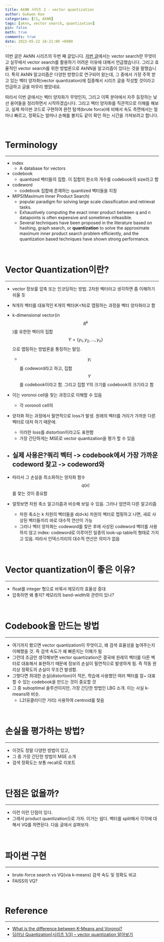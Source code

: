 ```yaml
---
title: AkNN 시리즈 2 - vector quantization
author: Gukwon Koo
categories: [CS, AkNN]
tags: [aknn, vector search, quantization]
pin: false
math: true
comments: true
date: 2022-05-22 16:21:00 +0900
---
```


이번 글은  AkNN 시리즈의 두번 째 글입니다. [저번 글](https://gguguk.github.io/posts/aknn_series_1/)에서는 vector search란 무엇이고 실무에서 vector search를 활용하기 어려운 이유에 대해서 언급했습니다. 그리고 효율적인 vector search를 위한 방법론으로 AkNN을 알고리즘이 있다는 것을 말했습니다. 특히 AkNN 알고리즘은 다양한 방향으로 연구되어 왔는데, 그 중에서 가장 주목 받고 있는 벡터 양자화(vector quantization)에 집중해서 시리즈 글을 작성할 것이라고 언급하고 글을 마무리 했었네요.

따라서 이번 글에서는 벡터 양자화가 무엇인지, 그리고 이쪽 분야에서 자주 등장하는 낯선 용어들을 정리하면서 시작하겠습니다. 그리고 벡터 양자화를 직관적으로 이해를 해보고, 실제 파이썬 코드로 구현하여 완전 탐색(brute force)에 비해서 속도 측면에서는 얼마나 빠르고, 정확도는 얼마나 손해를 볼지도 같이 확인 하는 시간을 가져보려고 합니다.

<br>

# Terminology

----

- index
  - A database for vectors
- codebook
  - quantized 벡터들의 집합. 이 집합의 원소의 개수를 codebook의 size라고 함
- codeword
  - codebook 집합에 존재하는 quantized 벡터들을 지칭
- MIPS(Maximum Inner Product Search)
  - popular paradigm for solving large scale classiﬁcation and retrieval tasks.
  - Exhaustively computing the exact inner product between q and n datapoints is often expensive and sometimes infeasible.
  - Several techniques have been proposed in the literature based on hashing, graph search, or **quantization** to solve the approximate maximum inner product search problem eﬃciently, and the quantization based techniques have shown strong performance.

<br>

# Vector Quantization이란?

---

- vector 정보를 압축 또는 인코딩하는 방법. 2차원 벡터라고 생각하면 좀 이해하기 쉬울 듯
- N개의 벡터를 대표적인 K개의 벡터(K<N)로 맵핑하는 과정을 벡터 양자화라고 함
- k-dimensional vector(in $$R^k$$)를 유한한 벡터의 집합 $$Y=\{y_1, y_2, ..., y_n\}$$으로 맵핑하는 방법론을 통칭하는 말임.
  - $$y_i$$를 codeword라고 하고, 집합 $$Y$$를 codebook이라고 함. 그리고 집합 Y의 크기를 codebook의 크기라고 함

- 이는 voronoi cell을 찾는 과정으로 이해할 수 있음
  - 각 voronoli cell의 

- 양자화 하는 과정에서 필연적으로 loss가 발생. 원래의 벡터를 거리가 가까운 다른 벡터로 대처 하기 때문에.
  - 이러한 loss를 distortion이라고도 표현함
  - 가장 간단하게는 MSE로 vector quantization을 평가 할 수 있음

- 실제 사용은?쿼리 벡터 -> codebook에서 가장 가까운 codeword 찾고 -> codeword와
  - 

- 따라서 그 손실을 최소화하는 양자화 함수 $$q(x)$$를 찾는 것이 중요함
- 얼핏보면 차원 축소 알고리즘과 비슷해 보일 수 있음. 그러나 엄연히 다른 알고리즘
  - 차원 축소는 k 차원의 벡터들을 d(d<k) 차원의 벡터로 맵핑하고 나면, 새로 사상된 벡터들끼리 바로 대수적 연산이 가능
  - 그러나 벡터 양자화는 codeword를 찾은 후에 사상된 codeword 벡터를 사용하지 않고 index: codeword로 이루어진 일종의 look-up table의 형태로 가지고 있음. 따라서 인덱스끼리의 대수적 연산은 의미가 없음


<br>

# Vector quantization이 좋은 이유?

---

- float를 integer 형으로 바꿔서 메모리의 효율성 증대
- 압축하면 왜 좋지? 메모리의 band-width와 관련이 있나?

<br>

# Codebook을 만드는 방법

---

- 여기까지 봤으면 vector quantization이 무엇이고, 왜 검색 효율성을 높여주는지 이해했을 것. 즉 검색 속도가 왜 빠른지는 이해가 됨
- 그런데 조금만 생각해보면 vector quantization은 결국에 원래의 벡터를 다른 벡터로 대표해서 표현하기 때문에 정보의 손실이 필연적으로 발생하게 됨. 즉 작동 원리상 정확도의 손실이 무조건 발생함. 
- 그렇다면 최대한 손실(distortion)이 적은, 학습에 사용했던 여러 벡터를 잘~ 대표할 수 있는 codebook을 만드는 것이 중요할 것
- 그 중 suboptimal 솔루션이지만, 가장 간단한 방법인 LBG 소개. 이는 사실 k-means와 비슷.
  - L2(유클리디안 거리) 사용하여 centroid를 찾음


<br>

# 손실을 평가하는 방법?

---

- 이것도 정말 다양한 방법이 있고, 
- 그 중 가장 간단한 방법이 MSE 소개
- 검색 정확도는 보통 recall로 리포트

<br>

# 단점은 없을까?

---

- 이런 이런 단점이 있다.
- 그래서 product quantization으로 가자. 이거는 쉽다. 벡터를 split해서 각각에 대해서 VQ를 하면된다. 다음 글에서 살펴보자.

<br>

# 파이썬 구현

---

- brute-force search vs VQ(via k-means) 검색 속도 및 정확도 비교
- FAISS의 VQ?

<br>

# Reference

---

- [What is the difference between K-Means and Voronoi?](https://www.quora.com/What-is-the-difference-between-K-Means-and-Voronoi)
- [딥러닝 Quantization[시리즈 1/3] – vector quantization 알아보기](https://datacrew.tech/vector-quantization/)

